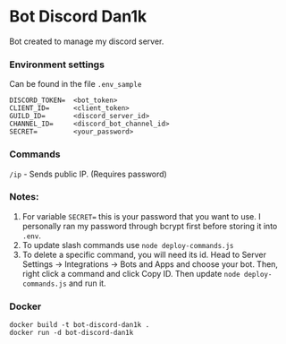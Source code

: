 # Bot Discord Dan1k
Bot created to manage my discord server.

### Environment settings
Can be found in the file `.env_sample`
```
DISCORD_TOKEN=  <bot_token>
CLIENT_ID=      <client_token>
GUILD_ID=       <discord_server_id>
CHANNEL_ID=     <discord_bot_channel_id>
SECRET=         <your_password>
```
### Commands
`/ip` - Sends public IP. (Requires password)


### Notes:
1. For variable `SECRET=` this is your password that you want to use. I personally ran my password through bcrypt first before storing it into `.env`.
2. To update slash commands use `node deploy-commands.js`
3. To delete a specific command, you will need its id. Head to Server Settings -> Integrations -> Bots and Apps and choose your bot. Then, right click a command and click Copy ID. Then update `node deploy-commands.js` and run it.

### Docker

```
docker build -t bot-discord-dan1k .
docker run -d bot-discord-dan1k
```
